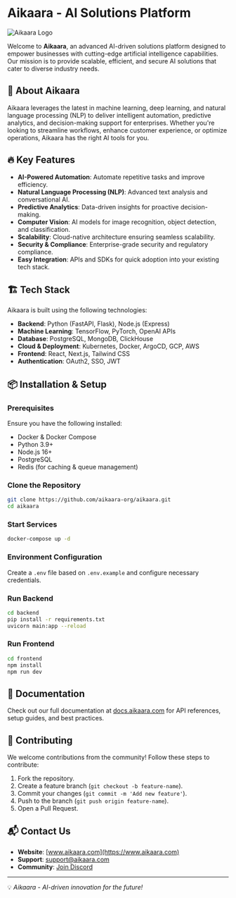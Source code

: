 # Aikaara - AI Solutions Platform

![Aikaara Logo](https://your-logo-url.com/logo.png)

Welcome to **Aikaara**, an advanced AI-driven solutions platform designed to empower businesses with cutting-edge artificial intelligence capabilities. Our mission is to provide scalable, efficient, and secure AI solutions that cater to diverse industry needs.

## 🚀 About Aikaara
Aikaara leverages the latest in machine learning, deep learning, and natural language processing (NLP) to deliver intelligent automation, predictive analytics, and decision-making support for enterprises. Whether you're looking to streamline workflows, enhance customer experience, or optimize operations, Aikaara has the right AI tools for you.

## 🔥 Key Features
- **AI-Powered Automation**: Automate repetitive tasks and improve efficiency.
- **Natural Language Processing (NLP)**: Advanced text analysis and conversational AI.
- **Predictive Analytics**: Data-driven insights for proactive decision-making.
- **Computer Vision**: AI models for image recognition, object detection, and classification.
- **Scalability**: Cloud-native architecture ensuring seamless scalability.
- **Security & Compliance**: Enterprise-grade security and regulatory compliance.
- **Easy Integration**: APIs and SDKs for quick adoption into your existing tech stack.

## 🏗️ Tech Stack
Aikaara is built using the following technologies:
- **Backend**: Python (FastAPI, Flask), Node.js (Express)
- **Machine Learning**: TensorFlow, PyTorch, OpenAI APIs
- **Database**: PostgreSQL, MongoDB, ClickHouse
- **Cloud & Deployment**: Kubernetes, Docker, ArgoCD, GCP, AWS
- **Frontend**: React, Next.js, Tailwind CSS
- **Authentication**: OAuth2, SSO, JWT

## 📦 Installation & Setup
### Prerequisites
Ensure you have the following installed:
- Docker & Docker Compose
- Python 3.9+
- Node.js 16+
- PostgreSQL
- Redis (for caching & queue management)

### Clone the Repository
```sh
git clone https://github.com/aikaara-org/aikaara.git
cd aikaara
```

### Start Services
```sh
docker-compose up -d
```

### Environment Configuration
Create a `.env` file based on `.env.example` and configure necessary credentials.

### Run Backend
```sh
cd backend
pip install -r requirements.txt
uvicorn main:app --reload
```

### Run Frontend
```sh
cd frontend
npm install
npm run dev
```

## 📘 Documentation
Check out our full documentation at [docs.aikaara.com](https://docs.aikaara.com) for API references, setup guides, and best practices.

## 🤝 Contributing
We welcome contributions from the community! Follow these steps to contribute:
1. Fork the repository.
2. Create a feature branch (`git checkout -b feature-name`).
3. Commit your changes (`git commit -m 'Add new feature'`).
4. Push to the branch (`git push origin feature-name`).
5. Open a Pull Request.

## 📬 Contact Us
- **Website**: [www.aikaara.com](https://www.aikaara.com)
- **Support**: support@aikaara.com
- **Community**: [Join Discord](https://discord.gg/aikaara)

---
💡 *Aikaara - AI-driven innovation for the future!*

